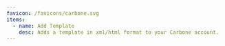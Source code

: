 ```yaml
---
favicon: /favicons/carbone.svg
items:
  - name: Add Template
    desc: Adds a template in xml/html format to your Carbone account.
---
```


<script setup>
  import CustomListing from '../../components/CustomListing.vue'
</script>

<CustomListing />
